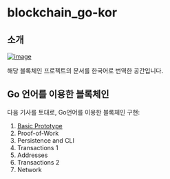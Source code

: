# blockchain\_go-kor

## 소개

[![image](https://user-images.githubusercontent.com/36066656/47407017-19a25200-d794-11e8-9b9f-11d44269bb23.png)](https://github.com/Jeiwan/blockchain_go)

해당 블록체인 프로젝트의 문서를 한국어로 번역한 공간입니다.

## Go 언어를 이용한 블록체인

다음 기사를 토대로, Go언어를 이용한 블록체인 구현:

1. [Basic Prototype](https://know-blockchain-from-opensource.gitbook.io/know-blockchain/blockchain_go-kor/basic-prototype)
2. Proof-of-Work
3. Persistence and CLI
4. Transactions 1
5. Addresses
6. Transactions 2
7. Network

